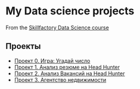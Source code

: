 # My Data science projects
From the [Skillfactory Data Science course](https://skillfactory/ru/data-scientist)

## Проекты

* [Проект 0. Игра: Угадай число](https://github.com/PavelLavr/Final_project/tree/main/Final_project/project_0)
* [Проект 1. Анализ резюме на Head Hunter](https://github.com/PavelLavr/Final_project/tree/main/Final_project/project_1)
* [Проект 2. Анализ Вакансий на Head Hunter](https://github.com/PavelLavr/Final_project/tree/main/Final_project/project_2)
* [Проект 3. Агентство недвижимости](https://github.com/PavelLavr/Final_project/tree/main/Final_project/real_estate_agency)
